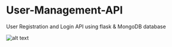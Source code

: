 # User-Management-API
User Registration and Login API using flask &amp; MongoDB database

![alt text](116814085-a05df400-ab74-11eb-8939-914258f930af.png)
